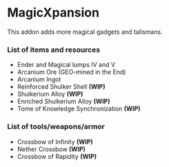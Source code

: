 # MagicXpansion

This addon adds more magical gadgets and talismans.
### List of items and resources
- Ender and Magical lumps IV and V
- Arcanium Ore (GEO-mined in the End)
- Arcanium Ingot
- Reinforced Shulker Shell **(WIP)**
- Shulkerium Alloy **(WIP)**
- Enriched Shulkerium Alloy **(WIP)**
- Tome of Knowledge Synchronization **(WIP)**

### List of tools/weapons/armor
- Crossbow of Infinity **(WIP)**
- Nether Crossbow **(WIP)**
- Crossbow of Rapidity **(WIP)**
